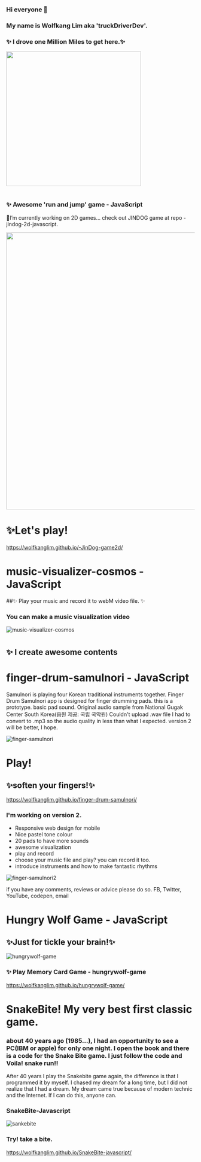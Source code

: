 ### Hi everyone 👋
### My name is Wolfkang Lim aka  'truckDriverDev'. 
### ✨ I drove one Million Miles to get here.✨

<!-- ![space-truck](https://user-images.githubusercontent.com/74490365/158002666-0fe88470-bf7b-4b37-9b47-22d68c653501.jpg) -->
<a href="URL_REDIRECT" target="blank"><img align="center" src="https://user-images.githubusercontent.com/74490365/158002666-0fe88470-bf7b-4b37-9b47-22d68c653501.jpg" width="360" /></a>

#


### ✨ Awesome 'run and jump' game - JavaScript
🌱I’m currently working on 2D games... check out JINDOG game at repo -jindog-2d-javascript.

<a href="URL_REDIRECT" target="blank"><img align="center" src="https://user-images.githubusercontent.com/74490365/158003633-f8ccadb3-36d9-46a0-b264-e3a28826e32b.png" width="740" /></a>
# ✨Let's play!
https://wolfkanglim.github.io/-JinDog-game2d/
#
# music-visualizer-cosmos - JavaScript
##✨ Play your music and record it to webM video file. ✨
### You can make a music visualization video  
![music-visualizer-cosmos](https://user-images.githubusercontent.com/74490365/160407967-cd3fdd88-2647-49ab-988b-6620a5424a90.png)


#
## ✨ I create awesome contents

# finger-drum-samulnori - JavaScript
Samulnori is playing four Korean traditional instruments together.
Finger Drum Samulnori app is designed for finger drumming pads. this is a prototype. basic pad sound.
Original audio sample from National Gugak Center South Korea(음원 제공: 국립 국악원) 
Couldn't upload .wav file I had to convert to .mp3 so the audio quality in less than what I expected.
version 2 will be better, I hope.


![finger-samulnori](https://user-images.githubusercontent.com/74490365/158352609-356be0c7-fc08-45ec-a8c9-0f6767b6759a.png)
# Play!
## ✨soften your fingers!✨
https://wolfkanglim.github.io/finger-drum-samulnori/


### I'm working on version 2.
- Responsive web design for mobile
- Nice pastel tone colour
- 20 pads to have more sounds
- awesome visualization
- play and record
- choose your music file and play? you can record it too.
- introduce instruments and how to make fantastic rhythms

![finger-samulnori2](https://user-images.githubusercontent.com/74490365/158348633-1bca6119-0a39-4f37-b9b3-c02756d61309.png)

if you have any comments, reviews or advice please do so. 
FB, Twitter, YouTube, codepen, email

#

#  Hungry Wolf Game - JavaScript
## ✨Just for tickle your brain!✨

![hungrywolf-game](https://user-images.githubusercontent.com/74490365/158041092-80e04938-920f-41e7-9431-1c1318df24a4.png)
### ✨ Play Memory Card Game - hungrywolf-game
https://wolfkanglim.github.io/hungrywolf-game/


# SnakeBite! My very best first classic game.
### about 40 years ago (1985...), I had an opportunity to see a PC(IBM or apple) for only one night. I open the book and there is a code for the Snake Bite game. I just follow the code and Voila! snake run!!
After 40 years I play the Snakebite game again, the difference is that I programmed it by myself.
I chased my dream for a long time, but I did not realize that I had a dream.
My dream came true because of modern technic and the Internet.
If I can do this, anyone can.
### SnakeBite-Javascript

![sankebite](https://user-images.githubusercontent.com/74490365/160528268-246007ea-db7d-463d-9403-a0e97ba1ed36.png)
### Try! take a bite.
https://wolfkanglim.github.io/SnakeBite-javascript/

<!--
![jindog](https://user-images.githubusercontent.com/74490365/158003633-f8ccadb3-36d9-46a0-b264-e3a28826e32b.png) -->









<!--
**wolfkanglim/wolfkanglim** is a ✨ _special_ ✨ repository because its `README.md` (this file) appears on your GitHub profile.

Here are some ideas to get you started:

- 🔭 I’m currently working on ...
- 🌱 I’m currently learning ...
- 👯 I’m looking to collaborate on ...
- 🤔 I’m looking for help with ...
- 💬 Ask me about ...
- 📫 How to reach me: ...
- 😄 Pronouns: ...
- ⚡ Fun fact: ...
-->
